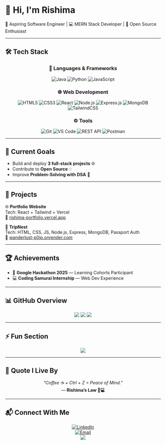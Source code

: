 # 👋 Hi, I'm Rishima   

🚀 Aspiring Software Engineer | 💻 MERN Stack Developer | 🌟 Open Source Enthusiast  

---

## 🛠️ Tech Stack  

<div align="center">

### 🚀 Languages & Frameworks
![Java](https://img.shields.io/badge/Java-007396?style=for-the-badge&logo=java&logoColor=white)
![Python](https://img.shields.io/badge/Python-3776AB?style=for-the-badge&logo=python&logoColor=white)
![JavaScript](https://img.shields.io/badge/JavaScript-F7DF1E?style=for-the-badge&logo=javascript&logoColor=black)

### 🌐 Web Development
![HTML5](https://img.shields.io/badge/HTML5-E34F26?style=for-the-badge&logo=html5&logoColor=white)
![CSS3](https://img.shields.io/badge/CSS3-1572B6?style=for-the-badge&logo=css3&logoColor=white)
![React](https://img.shields.io/badge/React-20232A?style=for-the-badge&logo=react&logoColor=61DAFB)
![Node.js](https://img.shields.io/badge/Node.js-43853D?style=for-the-badge&logo=node.js&logoColor=white)
![Express.js](https://img.shields.io/badge/Express.js-404D59?style=for-the-badge)
![MongoDB](https://img.shields.io/badge/MongoDB-4EA94B?style=for-the-badge&logo=mongodb&logoColor=white)
![TailwindCSS](https://img.shields.io/badge/Tailwind_CSS-38B2AC?style=for-the-badge&logo=tailwind-css&logoColor=white)

### ⚙️ Tools
![Git](https://img.shields.io/badge/Git-F05032?style=for-the-badge&logo=git&logoColor=white)
![VS Code](https://img.shields.io/badge/VS%20Code-0078d7?style=for-the-badge&logo=visual-studio-code&logoColor=white)
![REST API](https://img.shields.io/badge/REST%20API-02569B?style=for-the-badge&logo=fastapi&logoColor=white)
![Postman](https://img.shields.io/badge/Postman-FF6C37?style=for-the-badge&logo=postman&logoColor=white)


</div>

---

## 🎯 Current Goals  
- Build and deploy **3 full-stack projects** 🌐  
- Contribute to **Open Source** 💡  
- Improve **Problem-Solving with DSA** 🧩  

---

## 📂 Projects  

🌐 **Portfolio Website**  
Tech: React + Tailwind + Vercel  
🔗 [rishima-portfolio.vercel.app](https://rishima-portfolio.vercel.app/)  

🧳 **TripNest**  
Tech: HTML, CSS, JS, Node.js, Express, MongoDB, Passport Auth  
🔗 [wanderlust-p0jp.onrender.com](https://wanderlust-p0jp.onrender.com/)  

---

## 🏆 Achievements  
- 🚀 **Google Hackathon 2025** — Learning Cohorts Participant  
- 💻 **Coding Samurai Internship** — Web Dev Experience  

---

## 📊 GitHub Overview  
<div align="center">
  <img src="https://github-readme-stats.vercel.app/api?username=rishima17&show_icons=true&theme=radical&hide_border=true" />
  <img src="https://github-readme-streak-stats.herokuapp.com/?user=rishima17&theme=radical&hide_border=true" />
  <img src="https://github-readme-stats.vercel.app/api/top-langs/?username=rishima17&layout=compact&theme=radical&hide_border=true" />
</div>  

---

## ⚡ Fun Section  

<div align="center">
  <img src="https://quotes-github-readme.vercel.app/api?type=horizontal&theme=radical" />
</div>  

---

## 🌸 Quote I Live By  
<div align="center">
  <i>"Coffee ☕ + Ctrl + Z = Peace of Mind."</i>  
  <br />
  — <b>Rishima’s Law 🌙💻</b>
</div>  

---

## 📬 Connect With Me  

<div align="center">
   
[![LinkedIn](https://img.shields.io/badge/LinkedIn-0077B5?style=for-the-badge&logo=linkedin&logoColor=white)](https://www.linkedin.com/in/rishima17)  
[![Email](https://img.shields.io/badge/Email-D14836?style=for-the-badge&logo=gmail&logoColor=white)](mailto:rishimamahajan17@gmail.com)  
<a href="https://rishima-portfolio.vercel.app/"><img src="https://img.shields.io/badge/-Portfolio-black?style=flat-square&logo=vercel&logoColor=white" /></a>


</div>

